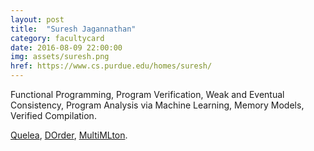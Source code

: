 ```yaml
---
layout: post
title:  "Suresh Jagannathan"
category: facultycard
date: 2016-08-09 22:00:00
img: assets/suresh.png
href: https://www.cs.purdue.edu/homes/suresh/
---
```


Functional Programming, Program Verification, Weak and Eventual
Consistency, Program Analysis via Machine Learning, Memory Models,
Verified Compilation.

[Quelea](http://gowthamk.github.io/Quelea),
[DOrder](https://github.com/rowangithub/DOrder),
[MultiMLton](http://multimlton.cs.purdue.edu/mML/Welcome.html).
<!-- [CompCertTSO](http://www.cl.cam.ac.uk/~pes20/CompCertTSO/doc/),
[Catalyst](https://github.com/gowthamk/catalyst). -->
